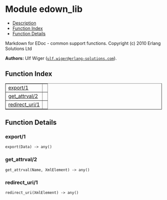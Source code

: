 

# Module edown_lib #
* [Description](#description)
* [Function Index](#index)
* [Function Details](#functions)


Markdown for EDoc - common support functions.
Copyright (c) 2010 Erlang Solutions Ltd

__Authors:__ Ulf Wiger ([`ulf.wiger@erlang-solutions.com`](mailto:ulf.wiger@erlang-solutions.com)).
<a name="index"></a>

## Function Index ##


<table width="100%" border="1" cellspacing="0" cellpadding="2" summary="function index"><tr><td valign="top"><a href="#export-1">export/1</a></td><td></td></tr><tr><td valign="top"><a href="#get_attrval-2">get_attrval/2</a></td><td></td></tr><tr><td valign="top"><a href="#redirect_uri-1">redirect_uri/1</a></td><td></td></tr></table>


<a name="functions"></a>

## Function Details ##

<a name="export-1"></a>

### export/1 ###

`export(Data) -> any()`


<a name="get_attrval-2"></a>

### get_attrval/2 ###

`get_attrval(Name, XmlElement) -> any()`


<a name="redirect_uri-1"></a>

### redirect_uri/1 ###

`redirect_uri(XmlElement) -> any()`


